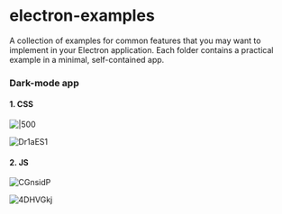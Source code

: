 # electron-examples
A collection of examples for common features that you may want to implement in your Electron application. Each folder contains a practical example in a minimal, self-contained app.

### Dark-mode app
#### 1. CSS

![|500](https://user-images.githubusercontent.com/110620707/219535946-845a02dd-c77f-4cc9-93d2-7543a89b85f8.png)

![Dr1aES1](https://user-images.githubusercontent.com/110620707/219535970-a456f2ae-79e9-4bd6-b223-0e0af81c3f0b.png)

#### 2. JS

![CGnsidP](https://user-images.githubusercontent.com/110620707/219535474-85d21317-5485-45f0-a3b3-46aad9a0fd0f.png)

![4DHVGkj](https://user-images.githubusercontent.com/110620707/219535504-05974089-dd95-4ae7-b9ab-22e60e81ab79.png)

